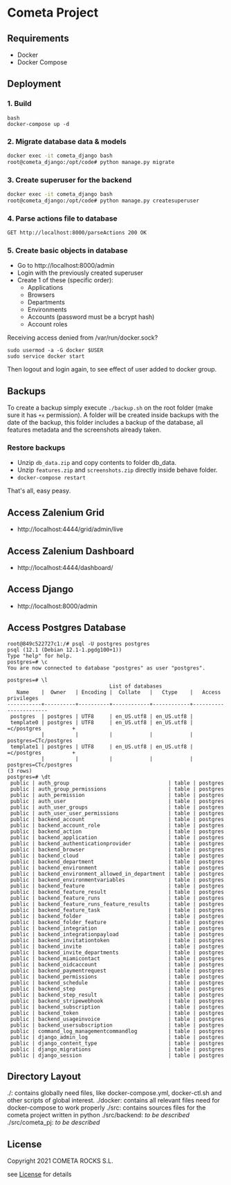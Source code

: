# Cometa Project

## Requirements

- Docker
- Docker Compose

## Deployment

### 1. Build

```
bash
docker-compose up -d
```

### 2. Migrate database data & models

```bash
docker exec -it cometa_django bash
root@cometa_django:/opt/code# python manage.py migrate
```

### 3. Create superuser for the backend

```bash
docker exec -it cometa_django bash
root@cometa_django:/opt/code# python manage.py createsuperuser
```

### 4. Parse actions file to database

```bash
GET http://localhost:8000/parseActions 200 OK
```

### 5. Create basic objects in database

* Go to http://localhost:8000/admin
* Login with the previously created superuser
* Create 1 of these (specific order):
    * Applications
    * Browsers
    * Departments
    * Environments
    * Accounts (password must be a bcrypt hash)
    * Account roles

Receiving access denied from /var/run/docker.sock?

    sudo usermod -a -G docker $USER
    sudo service docker start

Then logout and login again, to see effect of user added to docker group.

## Backups

To create a backup simply execute `./backup.sh` on the root folder (make sure it has `+x` permission).
A folder will be created inside backups with the date of the backup, this folder includes a backup of the database, all features metadata and the screenshots already taken.

### Restore backups

* Unzip `db_data.zip` and copy contents to folder db_data.
* Unzip `features.zip` and `screenshots.zip` directly inside behave folder.
* `docker-compose restart`

That's all, easy peasy.

## Access Zalenium Grid

* http://localhost:4444/grid/admin/live

## Access Zalenium Dashboard

* http://localhost:4444/dashboard/

## Access Django

* http://localhost:8000/admin


## Access Postgres Database

```cometa@development:~$ docker exec -it cometa_postgres bash
root@849c522727c1:/# psql -U postgres postgres
psql (12.1 (Debian 12.1-1.pgdg100+1))
Type "help" for help.
postgres=# \c
You are now connected to database "postgres" as user "postgres".

postgres=# \l
                                 List of databases
   Name    |  Owner   | Encoding |  Collate   |   Ctype    |   Access privileges
-----------+----------+----------+------------+------------+-----------------------
 postgres  | postgres | UTF8     | en_US.utf8 | en_US.utf8 |
 template0 | postgres | UTF8     | en_US.utf8 | en_US.utf8 | =c/postgres          +
           |          |          |            |            | postgres=CTc/postgres
 template1 | postgres | UTF8     | en_US.utf8 | en_US.utf8 | =c/postgres          +
           |          |          |            |            | postgres=CTc/postgres
(3 rows)
postgres=# \dt
 public | auth_group                                | table | postgres
 public | auth_group_permissions                    | table | postgres
 public | auth_permission                           | table | postgres
 public | auth_user                                 | table | postgres
 public | auth_user_groups                          | table | postgres
 public | auth_user_user_permissions                | table | postgres
 public | backend_account                           | table | postgres
 public | backend_account_role                      | table | postgres
 public | backend_action                            | table | postgres
 public | backend_application                       | table | postgres
 public | backend_authenticationprovider            | table | postgres
 public | backend_browser                           | table | postgres
 public | backend_cloud                             | table | postgres
 public | backend_department                        | table | postgres
 public | backend_environment                       | table | postgres
 public | backend_environment_allowed_in_department | table | postgres
 public | backend_environmentvariables              | table | postgres
 public | backend_feature                           | table | postgres
 public | backend_feature_result                    | table | postgres
 public | backend_feature_runs                      | table | postgres
 public | backend_feature_runs_feature_results      | table | postgres
 public | backend_feature_task                      | table | postgres
 public | backend_folder                            | table | postgres
 public | backend_folder_feature                    | table | postgres
 public | backend_integration                       | table | postgres
 public | backend_integrationpayload                | table | postgres
 public | backend_invitationtoken                   | table | postgres
 public | backend_invite                            | table | postgres
 public | backend_invite_departments                | table | postgres
 public | backend_miamicontact                      | table | postgres
 public | backend_oidcaccount                       | table | postgres
 public | backend_paymentrequest                    | table | postgres
 public | backend_permissions                       | table | postgres
 public | backend_schedule                          | table | postgres
 public | backend_step                              | table | postgres
 public | backend_step_result                       | table | postgres
 public | backend_stripewebhook                     | table | postgres
 public | backend_subscription                      | table | postgres
 public | backend_token                             | table | postgres
 public | backend_usageinvoice                      | table | postgres
 public | backend_usersubscription                  | table | postgres
 public | command_log_managementcommandlog          | table | postgres
 public | django_admin_log                          | table | postgres
 public | django_content_type                       | table | postgres
 public | django_migrations                         | table | postgres
 public | django_session                            | table | postgres

```


## Directory Layout

 ./: contains globally need files, like docker-compose.yml, docker-ctl.sh and other scripts of global interest.
 ./docker: contains all relevant files need for docker-compose to work properly
 ./src: contains sources files for the cometa project written in python
 ./src/backend: *to be described*
 ./src/cometa_pj: *to be described*

## License

Copyright 2021 COMETA ROCKS S.L.

see [License](/LICENSE) for details